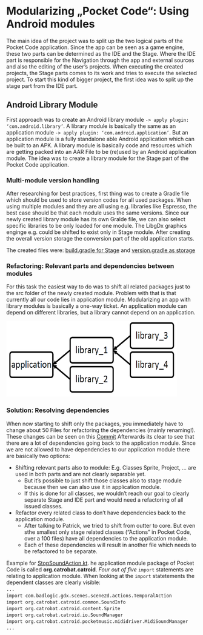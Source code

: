 # Modularizing „Pocket Code“: Using Android modules

The main idea of the project was to split up the two logical parts of the Pocket Code application. 
Since the app can be seen as a game engine, these two parts can be determined as the IDE and the Stage. 
Where the IDE part is responsible for the Navigation through the app and external sources and also the editing of the user’s projects. 
When executing the created projects, the Stage parts comes to its work and tries to execute the selected project. 
To start this kind of bigger project, the first idea was to split up the stage part from the IDE part.

## Android Library Module

First approach was to create an Android library module `-> apply plugin: ‘com.android.library’`. 
A library module is basically the same as an application module `-> apply plugin: ‘com.android.application’`. 
But an application module is a fully standalone able Android application which can be built to an APK. 
A library module is basically code and resources which are getting packed into an AAR File to be (re)used by an Android application module. 
The idea was to create a library module for the Stage part of the Pocket Code application.

### Multi-module version handling

After researching for best practices, first thing was to create a Gradle file which should be used to store version codes for all used packages. 
When using multiple modules and they are all using e.g. libraries like Espresso, the best case should be that each module uses the same versions. 
Since our newly created library module has its own Gralde file, we can also select specific libraries to be only loaded for one module. 
The LibgDx graphics enginge e.g. could be shifted to exist only in Stage module. 
After creating the overall version storage the conversion part of the old application starts.

The created files were: [build.gradle for Stage](https://github.com/DinosaurierRex/Catroid/blob/GSOC-DS-001/Stage/build.gradle) and 
[version.gradle as storage](https://github.com/DinosaurierRex/Catroid/blob/GSOC-DS-001/version.gradle)

### Refactoring: Relevant parts and dependencies between modules
For this task the easiest way to do was to shift all related packages just to the src folder of the newly created module. 
Problem with that is that currently all our code lies in application module. 
Modularizing an app with library modules is basically a one-way ticket. 
An application module can depend on different libraries, but a library cannot depend on an application.  

<img src="librarymodule_picture.png" alt="Library module dependencies" width="450" height="200">

### Solution: Resolving dependencies
When now starting to shift only the packages, you immediately have to change about 50 Files for refactoring the dependencies (mainly renaming!).
These changes can be seen on this [Commit](https://github.com/DinosaurierRex/Catroid/commit/ba4fe8da271a09d09fbcf795d6cd53f53062763a)
Afterwards its clear to see that there are a lot of dependencies going back to the application module. 
Since we are not allowed to have dependencies to our application module there are basically two options:
* Shifting relevant parts also to module: E.g. Classes Sprite, Project, … are used in both parts and are not clearly separable yet.
  * But it’s possible to just shift those classes also to stage module because then we can also use it in application module.
  * If this is done for all classes, we wouldn’t reach our goal to clearly separate Stage and IDE part and would need a refactoring of all issued classes.
* Refactor every related class to don’t have dependencies back to the application module.
  * After talking to Patrick, we tried to shift from outter to core. But even sthe smallest only stage related classes (“Actions” in Pocket Code, over a 100 files) have all dependencies to the application module.
  * Each of these dependencies will result in another file which needs to be refactored to be separate.
  
Example for [StopSoundAction.kt](https://github.com/Catrobat/Catroid/blob/develop/catroid/src/main/java/org/catrobat/catroid/content/actions/StopSoundAction.kt). 
he application module package of Pocket Code is called **org.catrobat.catroid**. 
*Four out of five* `import` statements are relating to application module. When looking at the `import` statetements the dependent classes are clearly visible:  
` ... `  
`import com.badlogic.gdx.scenes.scene2d.actions.TemporalAction`  
`import org.catrobat.catroid.common.SoundInfo`  
`import org.catrobat.catroid.content.Sprite`  
`import org.catrobat.catroid.io.SoundManager`  
`import org.catrobat.catroid.pocketmusic.mididriver.MidiSoundManager`   
` ... `  

